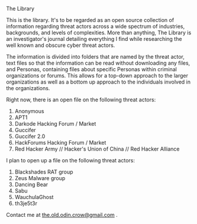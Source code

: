 The Library

This is the library. It's to be regarded as an open source collection of information regarding threat actors across
a wide spectrum of industries, backgrounds, and levels of complexities. More than anything, The Library is an 
investigator's journal detailing everything I find while researching the well known and obscure cyber threat actors.

The information is divided into folders that are named by the threat actor, text files so that the information can 
be read without downloading any files, and Personas, containing files about specific Personas within criminal 
organizations or forums. This allows for a top-down approach to the larger organizations as well as a bottom up 
approach to the individuals involved in the organizations. 

Right now, there is an open file on the following threat actors:

1. Anonymous
2. APT1
3. Darkode Hacking Forum / Market
4. Guccifer
5. Guccifer 2.0
6. HackForums Hacking Forum / Market
7. Red Hacker Army // Hacker's Union of China // Red Hacker Alliance

I plan to open up a file on the following threat actors:

1. Blackshades RAT group
2. Zeus Malware group
3. Dancing Bear 
4. Sabu
5. WauchulaGhost
6. th3je5t3r


Contact me at the.old.odin.crow@gmail.com .